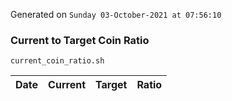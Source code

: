 Generated on `Sunday 03-October-2021 at 07:56:10`

### Current to Target Coin Ratio
`current_coin_ratio.sh`

Date|Current|Target|Ratio
---|---|---|---

